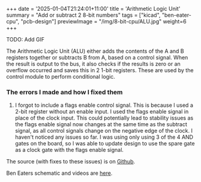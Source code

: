 +++
date = '2025-01-04T21:24:01+11:00'
title = 'Arithmetic Logic Unit'
summary = "Add or subtract 2 8-bit numbers"
tags = ["kicad", "ben-eater-cpu", "pcb-design"]
previewImage = "/img/8-bit-cpu/ALU.jpg"
weight=6
+++

TODO: Add GIF

The Arithmetic Logic Unit (ALU) either adds the contents of the A and B registers together or subtracts B from A, based on a control signal. When the result is output to the bus, it also checks if the results is zero or an overflow occurred and saves this in 2 1-bit registers. These are used by the control module to perform conditional logic.

### The errors I made and how I fixed them

1. I forgot to include a flags enable control signal. This is because I used a 2-bit register without an enable input. I used the flags enable signal in place of the clock input. This could potentially lead to stability issues as the flags enable signal now changes at the same time as the subtract signal, as all control signals change on the negative edge of the clock. I haven't noticed any issues so far. I was using only using 3 of the 4 AND gates on the board, so I was able to update design to use the spare gate as a clock gate with the flags enable signal.

The source (with fixes to these issues) is on [Github](https://github.com/Robert-Riordan-UCD/8_Bit_CPU_PCB/tree/main/ALU).

Ben Eaters schematic and videos are [here](https://eater.net/8bit/alu).
